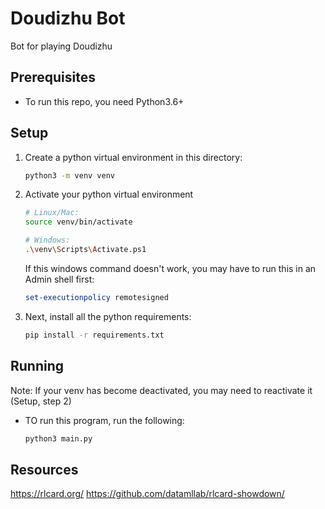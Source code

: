 # Doudizhu Bot

Bot for playing Doudizhu

## Prerequisites
* To run this repo, you need Python3.6+
## Setup
1. Create a python virtual environment in this directory:

    ```bash
    python3 -m venv venv
    ```

2. Activate your python virtual environment

    ```bash
    # Linux/Mac:
    source venv/bin/activate  
    
    # Windows:
    .\venv\Scripts\Activate.ps1
    ```

    If this windows command doesn't work, you may have to run this in an Admin shell first:
    ```powershell
    set-executionpolicy remotesigned
    ```

3. Next, install all the python requirements:
    ```bash
    pip install -r requirements.txt
    ```


## Running

Note: If your venv has become deactivated, you may need to reactivate it (Setup, step 2)

* TO run this program, run the following:
    ```bash
    python3 main.py
    ```


## Resources
https://rlcard.org/
https://github.com/datamllab/rlcard-showdown/